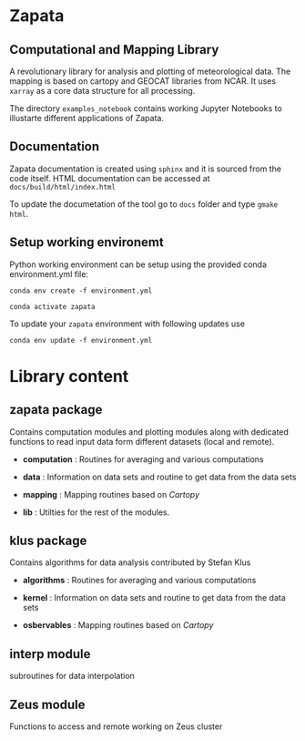 # Zapata
## Computational and Mapping Library   

A revolutionary library for analysis and plotting of meteorological data. The mapping is based on cartopy and GEOCAT libraries from NCAR.
It uses `xarray` as a core data structure for all processing. 

The directory `examples_notebook` contains working Jupyter Notebooks to illustarte different applications of Zapata.

## Documentation

Zapata documentation is created using `sphinx` and it is sourced from the code itself.
HTML documentation can be accessed at `docs/build/html/index.html`

To update the documetation of the tool go to `docs` folder and type `gmake html`.

## Setup working environemt
Python working environment can be setup using the provided conda environment.yml file:

`conda env create -f environment.yml`

`conda activate zapata`

To update your `zapata` environment with following updates use

`conda env update -f environment.yml`

# Library content

## zapata package
Contains computation modules and plotting modules along with dedicated functions to read input data form different datasets (local and remote).
    
- **computation** : Routines for averaging and various computations
    
- **data** : Information on data sets and routine to get data from the data sets

- **mapping** : Mapping routines based on *Cartopy*
    
- **lib** : Utilties for the rest of the modules.


##  klus package
Contains algorithms for data analysis contributed by Stefan Klus
    
- **algorithms** : Routines for averaging and various computations
    
- **kernel** : Information on data sets and routine to get data from the data sets

- **osbervables** : Mapping routines based on *Cartopy*


## interp module
subroutines for data interpolation

## Zeus module
Functions to access and remote working on Zeus cluster

